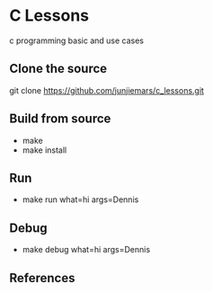 # C Lessons
c programming basic and use cases

## Clone the source
git clone https://github.com/junjiemars/c_lessons.git

## Build from source
* make
* make install

## Run 
* make run what=hi args=Dennis

## Debug
* make debug what=hi args=Dennis

## References


